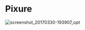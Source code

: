 # Pixure
![screenshot_20170330-193907_opt](https://cloud.githubusercontent.com/assets/26550827/24508764/1c560558-1582-11e7-872c-d2f7ca43eca6.png)
